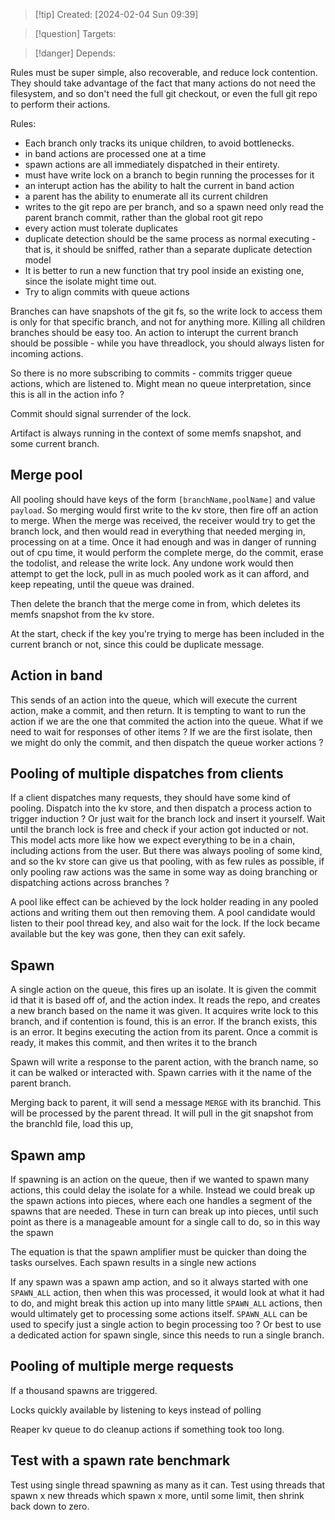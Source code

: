 
>[!tip] Created: [2024-02-04 Sun 09:39]

>[!question] Targets: 

>[!danger] Depends: 

Rules must be super simple, also recoverable, and reduce lock contention.
They should take advantage of the fact that many actions do not need the filesystem, and so don't need the full git checkout, or even the full git repo to perform their actions.

Rules:
- Each branch only tracks its unique children, to avoid bottlenecks.
- in band actions are processed one at a time
- spawn actions are all immediately dispatched in their entirety.
- must have write lock on a branch to begin running the processes for it
- an interupt action has the ability to halt the current in band action
- a parent has the ability to enumerate all its current children
- writes to the git repo are per branch, and so a spawn need only read the parent branch commit, rather than the global root git repo
- every action must tolerate duplicates
- duplicate detection should be the same process as normal executing - that is, it should be sniffed, rather than a separate duplicate detection model
- It is better to run a new function that try pool inside an existing one, since the isolate might time out.
- Try to align commits with queue actions

Branches can have snapshots of the git fs, so the write lock to access them is only for that specific branch, and not for anything more.
Killing all children branches should be easy too.
An action to interupt the current branch should be possible - while you have threadlock, you should always listen for incoming actions.

So there is no more subscribing to commits - commits trigger queue actions, which are listened to.  Might mean no queue interpretation, since this is all in the action info ?

Commit should signal surrender of the lock.

Artifact is always running in the context of some memfs snapshot, and some current branch.  
## Merge pool
All pooling should have keys of the form `[branchName,poolName]` and value `payload`. So merging would first write to the kv store, then fire off an action to merge.  When the merge was received, the receiver would try to get the branch lock, and then would read in everything that needed merging in, processing on at a time.  Once it had enough and was in danger of running out of cpu time, it would perform the complete merge, do the commit, erase the todolist, and release the write lock.  Any undone work would then attempt to get the lock, pull in as much pooled work as it can afford, and keep repeating, until the queue was drained.

Then delete the branch that the merge come in from, which deletes its memfs snapshot from the kv store.

At the start, check if the key you're trying to merge has been included in the current branch or not, since this could be duplicate message.
## Action in band
This sends of an action into the queue, which will execute the current action, make a commit, and then return.  It is tempting to want to run the action if we are the one that commited the action into the queue.  What if we need to wait for responses of other items ?
If we are the first isolate, then we might do only the commit, and then dispatch the queue worker actions ?

## Pooling of multiple dispatches from clients
If a client dispatches many requests, they should have some kind of pooling.
Dispatch into the kv store, and then dispatch a process action to trigger induction ?
Or just wait for the branch lock and insert it yourself.  Wait until the branch lock is free and check if your action got inducted or not.  This model acts more like how we expect everything to be in a chain, including actions from the user.  But there was always pooling of some kind, and so the kv store can give us that pooling, with as few rules as possible, if only pooling raw actions was the same in some way as doing branching or dispatching actions across branches ?

A pool like effect can be achieved by the lock holder reading in any pooled actions and writing them out then removing them.  A pool candidate would listen to their pool thread key, and also wait for the lock.  If the lock became available but the key was gone, then they can exit safely.  

## Spawn
A single action on the queue, this fires up an isolate.  It is given the commit id that it is based off of, and the action index.  It reads the repo, and creates a new branch based on the name it was given.  It acquires write lock to this branch, and if contention is found, this is an error.  If the branch exists, this is an error.  It begins executing the action from its parent.  Once a commit is ready, it makes this commit, and then writes it to the branch

Spawn will write a response to the parent action, with the branch name, so it can be walked or interacted with.  Spawn carries with it the name of the parent branch.

Merging back to parent, it will send a message `MERGE` with its branchid.  This will be processed by the parent thread.  It will pull in the git snapshot from the branchId file, load this up,
## Spawn amp
If spawning is an action on the queue, then if we wanted to spawn many actions, this could delay the isolate for a while.  Instead we could break up the spawn actions into pieces, where each one handles a segment of the spawns that are needed.  These in turn can break up into pieces, until such point as there is a manageable amount for a single call to do, so in this way the spawn

The equation is that the spawn amplifier must be quicker than doing the tasks ourselves.
Each spawn results in a single new actions

If any spawn was a spawn amp action, and so it always started with one `SPAWN_ALL` action, then when this was processed, it would look at what it had to do, and might break this action up into many little `SPAWN_ALL` actions, then would ultimately get to processing some actions itself.  `SPAWN_ALL` can be used to specify just a single action to begin processing too ?  Or best to use a dedicated action for spawn single, since this needs to run a single branch.

 ## Pooling of multiple merge requests
If a thousand spawns are triggered.

Locks quickly available by listening to keys instead of polling

Reaper kv queue to do cleanup actions if something took too long.

## Test with a spawn rate benchmark
Test using single thread spawning as many as it can.
Test using threads that spawn x new threads which spawn x more, until some limit, then shrink back down to zero.